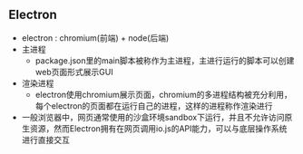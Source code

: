 ## Electron
- electron : chromium(前端) + node(后端)
- 主进程 
    - package.json里的main脚本被称作为主进程，主进行运行的脚本可以创建web页面形式展示GUI
- 渲染进程
    - electron使用chromium展示页面，chromium的多进程结构被充分利用，每个electron的页面都在运行自己的进程，这样的进程称作渲染进行
- 一般浏览器中，网页通常使用的沙盒环境sandbox下运行，并且不允许访问原生资源，然而Electron拥有在网页调用io.js的API能力，可以与底层操作系统进行直接交互

